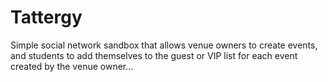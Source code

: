 # Tattergy
Simple social network sandbox that allows venue owners to create events, and students to add themselves to the guest or VIP list for each event created by the venue owner...
